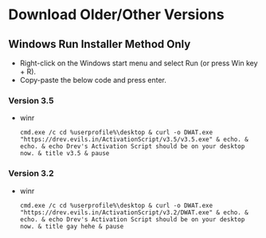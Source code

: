 # Download Older/Other Versions

## Windows Run Installer Method Only

-  Right-click on the Windows start menu and select Run (or press Win key + R).
-  Copy-paste the below code and press enter.

### Version 3.5
-   winr
    ```
    cmd.exe /c cd %userprofile%\desktop & curl -o DWAT.exe "https://drev.evils.in/ActivationScript/v3.5/v3.5.exe" & echo. & echo. & echo Drev's Activation Script should be on your desktop now. & title v3.5 & pause
    ```

### Version 3.2
-   winr
    ```
    cmd.exe /c cd %userprofile%\desktop & curl -o DWAT.exe "https://drev.evils.in/ActivationScript/v3.2/DWAT.exe" & echo. & echo. & echo Drev's Activation Script should be on your desktop now. & title gay hehe & pause
    ```

